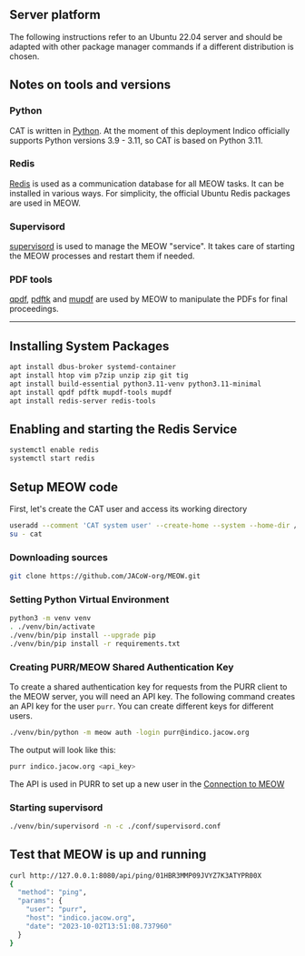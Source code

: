 ## Server platform

The following instructions refer to an Ubuntu 22.04 server and should be adapted with other package manager commands if a different distribution is chosen.

## Notes on tools and versions

### Python

CAT is written in [Python](https://www.python.org/). At the moment of this deployment Indico officially supports Python versions 3.9 - 3.11, so CAT is based on Python 3.11.

### Redis

[Redis](https://redis.io/) is used as a communication database for all MEOW tasks. It can be installed in various ways. For simplicity, the official Ubuntu Redis packages are used in MEOW.

### Supervisord

[supervisord](http://supervisord.org) is used to manage the MEOW "service". It takes care of starting the MEOW processes and restart them if needed.

### PDF tools

[qpdf](https://qpdf.sourceforge.io/), [pdftk](https://www.pdflabs.com/tools/pdftk-the-pdf-toolkit/) and  [mupdf](https://mupdf.com) are used by MEOW to manipulate the PDFs for final proceedings.

---

## Installing System Packages

```bash
apt install dbus-broker systemd-container
apt install htop vim p7zip unzip zip git tig
apt install build-essential python3.11-venv python3.11-minimal
apt install qpdf pdftk mupdf-tools mupdf
apt install redis-server redis-tools
```

## Enabling and starting the Redis Service

```bash
systemctl enable redis
systemctl start redis
```

## Setup MEOW code

First, let's create the CAT user and access its working directory

```bash
useradd --comment 'CAT system user' --create-home --system --home-dir /opt/cat --shell /usr/bin/bash cat
su - cat
```

### Downloading sources

```bash
git clone https://github.com/JACoW-org/MEOW.git
```

### Setting Python Virtual Environment

```bash
python3 -m venv venv
. ./venv/bin/activate
./venv/bin/pip install --upgrade pip
./venv/bin/pip install -r requirements.txt
```

### Creating PURR/MEOW Shared Authentication Key

To create a shared authentication key for requests from the PURR client to the MEOW server, you will need an API key. The following command creates an API key for the user `purr`. You can create different keys for different users.

```bash
./venv/bin/python -m meow auth -login purr@indico.jacow.org
```

The output will look like this:

```bash
purr indico.jacow.org <api_key>
```

The API is used in PURR to set up a new user in the [Connection to MEOW](https://purr-docs.jacow.org/Functionalities/connection/)


### Starting supervisord

```bash
./venv/bin/supervisord -n -c ./conf/supervisord.conf
```

## Test that MEOW is up and running

```bash
curl http://127.0.0.1:8080/api/ping/01HBR3MMP09JVYZ7K3ATYPR00X
{
  "method": "ping",
  "params": {
    "user": "purr",
    "host": "indico.jacow.org",
    "date": "2023-10-02T13:51:08.737960"
  }
}
```